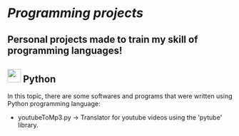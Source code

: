 # *Programming projects*

## Personal projects made to train my skill of programming languages!

## <img src="https://logos-download.com/wp-content/uploads/2016/10/Python_logo_icon.png" width="30" height="30"> Python
In this topic, there are some softwares and programs that were written using Python programming language:
* youtubeToMp3.py -> Translator for youtube videos using the 'pytube' library.

